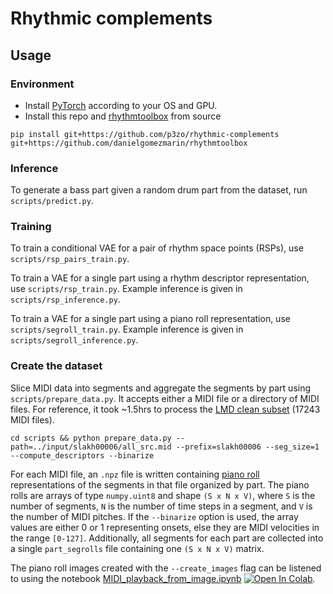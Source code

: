 # Rhythmic complements

## Usage

### Environment

- Install [PyTorch](https://pytorch.org/) according to your OS and GPU.
- Install this repo and [rhythmtoolbox](https://github.com/danielgomezmarin/rhythmtoolbox) from source

```
pip install git+https://github.com/p3zo/rhythmic-complements git+https://github.com/danielgomezmarin/rhythmtoolbox
```

### Inference

To generate a bass part given a random drum part from the dataset, run `scripts/predict.py`.

### Training

To train a conditional VAE for a pair of rhythm space points (RSPs), use `scripts/rsp_pairs_train.py`.

To train a VAE for a single part using a rhythm descriptor representation, use `scripts/rsp_train.py`. Example
inference is given in `scripts/rsp_inference.py`.

To train a VAE for a single part using a piano roll representation, use `scripts/segroll_train.py`. Example inference
is given in `scripts/segroll_inference.py`.

### Create the dataset

Slice MIDI data into segments and aggregate the segments by part using `scripts/prepare_data.py`. It accepts either a
MIDI file or a directory of MIDI files. For reference, it took ~1.5hrs to process
the [LMD clean subset](https://colinraffel.com/projects/lmd/) (17243 MIDI files).

    cd scripts && python prepare_data.py --path=../input/slakh00006/all_src.mid --prefix=slakh00006 --seg_size=1 --compute_descriptors --binarize

For each MIDI file, an `.npz` file is written
containing [piano roll](https://en.wikipedia.org/wiki/Piano_roll#In_digital_audio_workstations) representations of the
segments in that file organized by part. The piano rolls are arrays of type `numpy.uint8` and shape `(S x N x V)`,
where `S` is the number of segments, `N` is the number of time steps in a segment, and `V` is the number of MIDI
pitches. If the `--binarize` option is used, the array values are either 0 or 1 representing onsets, else they are MIDI
velocities in the range `[0-127]`. Additionally, all segments for each part are collected into a single `part_segrolls`
file containing one `(S x N x V)` matrix.

The piano roll images created with the `--create_images` flag can be listened to using the notebook
[MIDI_playback_from_image.ipynb](MIDI_playback_from_image.ipynb) [![Open In Colab](https://colab.research.google.com/assets/colab-badge.svg)](https://colab.research.google.com/drive/1okATUg3TI1CsyKi1OUsQTt8FB28XfIm1?usp=sharing).

